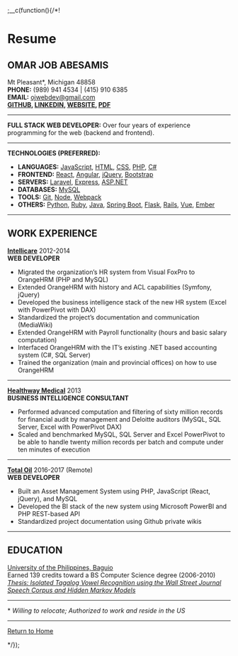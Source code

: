 
;__c(function(){/*!

# Resume

## OMAR JOB ABESAMIS

Mt Pleasant\*, Michigan 48858  
**PHONE:** (989) 941 4534 | (415) 910 6385  
**EMAIL:** ojwebdev@gmail.com  
**[GITHUB](https://github.com/ajbodev),
[LINKEDIN](https://linkedin.com/in/ojwebdev), 
[WEBSITE](https://ajbodev.github.io), 
[PDF](https://ajbodev.github.io/media/Omar-Job-Abesamis-resume.pdf)**  

---

**FULL STACK WEB DEVELOPER:** Over four years of experience programming for the web (backend and frontend).

---

**TECHNOLOGIES (PREFERRED):**  

* **LANGUAGES:** [JavaScript](#/tag/javascript), [HTML](#/tag/html), [CSS](#/tag/css), [PHP](#/tag/php), [C#](#/tag/php)
* **FRONTEND:** [React](#/tag/react), [Angular](#/tag/angular), [jQuery](#/tag/jquery), [Bootstrap](#/tag/bootstrap)
* **SERVERS:** [Laravel](#/tag/laravel), [Express](#/tag/express), [ASP.NET](#/aspnet)
* **DATABASES:** [MySQL](#/tag/mysql)
* **TOOLS:** [Git](#/tag/git), [Node](#/tag/node), [Webpack](#/tag/gulp)
* **OTHERS:** [Python](#/tag/python), [Ruby](#/tag/ruby), [Java](#/tag/java), [Spring Boot](#/tag/spring-boot), [Flask](#/tag/flask), [Rails](#/tag/rails), [Vue](#/tag/vue), [Ember](#/tag/ember)

---

## WORK EXPERIENCE

**[Intellicare](https://www.intellicare.com.ph/)** 2012-2014  
**WEB DEVELOPER**

* Migrated the organization’s HR system from Visual FoxPro to OrangeHRM (PHP and MySQL)
* Extended OrangeHRM with history and ACL capabilities (Symfony, jQuery)
* Developed the business intelligence stack of the new HR system (Excel with PowerPivot with DAX)
* Standardized the project’s documentation and communication (MediaWiki)
* Extended OrangeHRM with Payroll functionality (hours and basic salary computation) 
* Interfaced OrangeHRM with the IT’s existing .NET based accounting system (C#, SQL Server) 
* Trained the organization (main and provincial offices) on how to use OrangeHRM

---

**[Healthway Medical](https://healthway.com.ph/)** 2013  
**BUSINESS INTELLIGENCE CONSULTANT**

* Performed advanced computation and filtering of sixty million records for financial audit by management and Deloitte auditors (MySQL, SQL Server, Excel with PowerPivot DAX)
* Scaled and benchmarked MySQL, SQL Server and Excel PowerPivot to be able to handle twenty million records per batch and compute under ten minutes of execution

---

**[Total Oil](http://www.total.com/en)** 2016-2017 (Remote)  
**WEB DEVELOPER**

* Built an Asset Management System using PHP, JavaScript (React, jQuery), and MySQL
* Developed the BI stack of the new system using Microsoft PowerBI and PHP REST-based API
* Standardized project documentation using Github private wikis

---

## EDUCATION

[University of the Philippines, Baguio](http://www.upb.edu.ph/)  
Earned 139 credits toward a BS Computer Science degree (2006-2010)  
*[Thesis: Isolated Tagalog Vowel Recognition using the Wall Street Journal Speech Corpus and Hidden Markov Models](https://ajbodev.github.io/media/Omar-Job-Abesamis-thesis.pdf)*

---

\* *Willing to relocate; Authorized to work and reside in the US*  

---

<!--[Projects](#/tag/projects)  
[Referrals](#/content/referrals)  -->
[Return to Home](#/home)  

[//]: # (@~|resume|~@)

*/});
